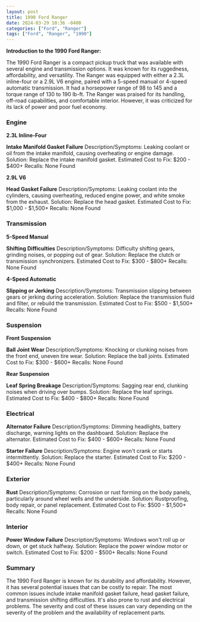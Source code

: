 ```yaml
---
layout: post
title: 1990 Ford Ranger
date: 2024-03-29 10:36 -0400
categories: ["Ford", "Ranger"]
tags: ["Ford", "Ranger", "1990"]
---
```

**Introduction to the 1990 Ford Ranger:**

The 1990 Ford Ranger is a compact pickup truck that was available with several engine and transmission options. It was known for its ruggedness, affordability, and versatility. The Ranger was equipped with either a 2.3L inline-four or a 2.9L V6 engine, paired with a 5-speed manual or 4-speed automatic transmission. It had a horsepower range of 98 to 145 and a torque range of 130 to 190 lb-ft. The Ranger was praised for its handling, off-road capabilities, and comfortable interior. However, it was criticized for its lack of power and poor fuel economy.

### **Engine**
**2.3L Inline-Four**

**Intake Manifold Gasket Failure**
Description/Symptoms: Leaking coolant or oil from the intake manifold, causing overheating or engine damage.
Solution: Replace the intake manifold gasket.
Estimated Cost to Fix: $200 - $400+
Recalls: None Found

**2.9L V6**

**Head Gasket Failure**
Description/Symptoms: Leaking coolant into the cylinders, causing overheating, reduced engine power, and white smoke from the exhaust.
Solution: Replace the head gasket.
Estimated Cost to Fix: $1,000 - $1,500+
Recalls: None Found

### **Transmission**
**5-Speed Manual**

**Shifting Difficulties**
Description/Symptoms: Difficulty shifting gears, grinding noises, or popping out of gear.
Solution: Replace the clutch or transmission synchronizers.
Estimated Cost to Fix: $300 - $800+
Recalls: None Found

**4-Speed Automatic**

**Slipping or Jerking**
Description/Symptoms: Transmission slipping between gears or jerking during acceleration.
Solution: Replace the transmission fluid and filter, or rebuild the transmission.
Estimated Cost to Fix: $500 - $1,500+
Recalls: None Found

### **Suspension**
**Front Suspension**

**Ball Joint Wear**
Description/Symptoms: Knocking or clunking noises from the front end, uneven tire wear.
Solution: Replace the ball joints.
Estimated Cost to Fix: $300 - $600+
Recalls: None Found

**Rear Suspension**

**Leaf Spring Breakage**
Description/Symptoms: Sagging rear end, clunking noises when driving over bumps.
Solution: Replace the leaf springs.
Estimated Cost to Fix: $400 - $800+
Recalls: None Found

### **Electrical**

**Alternator Failure**
Description/Symptoms: Dimming headlights, battery discharge, warning lights on the dashboard.
Solution: Replace the alternator.
Estimated Cost to Fix: $400 - $600+
Recalls: None Found

**Starter Failure**
Description/Symptoms: Engine won't crank or starts intermittently.
Solution: Replace the starter.
Estimated Cost to Fix: $200 - $400+
Recalls: None Found

### **Exterior**

**Rust**
Description/Symptoms: Corrosion or rust forming on the body panels, particularly around wheel wells and the underside.
Solution: Rustproofing, body repair, or panel replacement.
Estimated Cost to Fix: $500 - $1,500+
Recalls: None Found

### **Interior**

**Power Window Failure**
Description/Symptoms: Windows won't roll up or down, or get stuck halfway.
Solution: Replace the power window motor or switch.
Estimated Cost to Fix: $200 - $500+
Recalls: None Found

### **Summary**

The 1990 Ford Ranger is known for its durability and affordability. However, it has several potential issues that can be costly to repair. The most common issues include intake manifold gasket failure, head gasket failure, and transmission shifting difficulties. It's also prone to rust and electrical problems. The severity and cost of these issues can vary depending on the severity of the problem and the availability of replacement parts.
